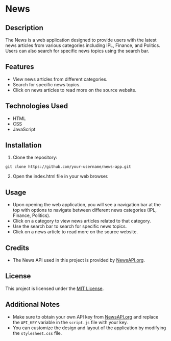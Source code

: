 # News

## Description
The News is a web application designed to provide users with the latest news articles from various categories including IPL, Finance, and Politics. Users can also search for specific news topics using the search bar.

## Features
- View news articles from different categories.
- Search for specific news topics.
- Click on news articles to read more on the source website.

## Technologies Used
- HTML
- CSS
- JavaScript

## Installation
1. Clone the repository:
```
git clone https://github.com/your-username/news-app.git
```
2. Open the index.html file in your web browser.

## Usage
- Upon opening the web application, you will see a navigation bar at the top with options to navigate between different news categories (IPL, Finance, Politics).
- Click on a category to view news articles related to that category.
- Use the search bar to search for specific news topics.
- Click on a news article to read more on the source website.

## Credits
- The News API used in this project is provided by [NewsAPI.org](https://newsapi.org/).

## License
This project is licensed under the [MIT License](LICENSE).

## Additional Notes
- Make sure to obtain your own API key from [NewsAPI.org](https://newsapi.org/) and replace the `API_KEY` variable in the `script.js` file with your key.
- You can customize the design and layout of the application by modifying the `stylesheet.css` file.

